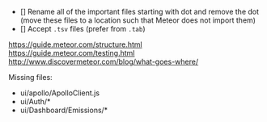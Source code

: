 - [] Rename all of the important files starting with dot and remove the dot (move these files to a location such that Meteor does not import them)
- [] Accept `.tsv` files (prefer from `.tab`)

https://guide.meteor.com/structure.html
https://guide.meteor.com/testing.html
http://www.discovermeteor.com/blog/what-goes-where/


Missing files:

- ui/apollo/ApolloClient.js
- ui/Auth/*
- ui/Dashboard/Emissions/*
